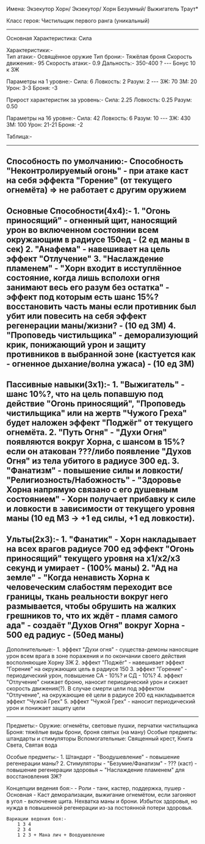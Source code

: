 ﻿Имена: Экзекутор Хорн/ Экзекутор/ Хорн Безумный/ Выжигатель Траут*

Класс героя: Чистильщик первого ранга (уникальный)

_________________________________________________________________________
Основная Характеристика: Сила

Характеристики:-	
	Тип атаки:- Освящённое оружие
	Тип брони:- Тяжёлая броня
	Скорость движения:- 95
	Скорость атаки:- 0.9
	Дальность:- 350-400 ?
	---
	Бонус 10 к ЗЖ

Параметры на 1 уровне:-
	Сила: 6
	Ловкость: 2
	Разум: 2
	---
	ЗЖ: 70
	ЗМ: 20
	Урон: 3-3
	Броня: -3

Прирост характеристик за уровень:-
	Сила: 2.25
	Ловкость: 0.25
	Разум: 0.50

Параметры на 16 уровне:-
	Сила: 42
	Ловкость: 6
	Разум: 10
	---
	ЗЖ: 430
	ЗМ: 100
	Урон: 21-21
	Броня: -2

Таблица:-

_________________________________________________________________________
Способность по умолчанию:-
	Способность "Неконтролируемый огонь" - при атаке каст на себя эффекта "Горение" (от текущего огнемёта) => не работает с другим оружием
-------------------------------------------------------------------------
Основные Способности(4х4):-
	1. "Огонь приносящий" - огненный щит, наносящий урон во включенном состоянии всем окружающим в радиусе 150ед - (2 ед маны в сек)
	2. "Анафема" - навешивает на цель эффект "Отлучение"
	3. "Наслаждение пламенем" - "Хорн входит в исступлённое состояние, когда лишь всполохи огня занимают весь его разум без остатка" - эффект под которым есть шанс 15%? восстановить часть маны если противник был убит или повесить на себя эффект регенерации маны/жизни? - (10 ед ЗМ)
	4. "Проповедь чистильщика" - деморализующий крик, понижающий урон и защиту противников в выбранной зоне (кастуется как - огненное дыхание/волна ужаса) - (10 ед ЗМ)
-------------------------------------------------------------------------
Пассивные навыки(3х1):-
	1. "Выжигатель" - шанс 10%?, что на цель попавшую под действие "Огонь приносящий", "Проповедь чистильщика" или на жертв "Чужого Греха" будет наложен эффект "Поджёг" от текущего огнемёта.
	2. "Путь Огня" - "Духи Огня" появляются вокруг Хорна, с шансом в 15%? если он атакован ???/либо появление "Духов Огня" из тела убитого в радиусе 300 ед.
	3. "Фанатизм" - повышение силы и ловкости/ "Религиозность/Набожность" - "Здоровье Хорна напрямую связано с его душевным состоянием" - Хорн получает прибавку к силе и ловкости в зависимости от текущего уровня маны (10 ед МЗ -> +1 ед силы, +1 ед ловкости).
-------------------------------------------------------------------------
Ульты(2х3):-
	1. "Фанатик" - Хорн накладывает на всех врагов радиусе 700 ед эффект "Огонь приносящий" текущего уровня на х1/х2/х3 секунд и умирает - (100% маны)
	2. "Ад на земле" - "Когда ненависть Хорна к человеческим слабостям переходит все границы, ткань реальности вокруг него размывается, чтобы обрушить на жалких грешников то, что их ждёт - пламя самого ада" - создаёт "Духов Огня" вокруг Хорна - 500 ед радиус - (50ед маны)
-------------------------------------------------------------------------
Дополнительные:-
	1. эффект "Духи огня" - существа-демоны наносящие урон всем врага в зоне поражения и по окончании своего действия восполняющие Хорну ЗЖ
	2. эффект "Поджёг" - навешивает эффект "Горение" на окружающих цель в радиусе 150
	3. эффект "Горение" - периодический урон, повышение СА - 10%? и СД - 10%?
	4. эффект "Отлучение"  снижает броню, наносит периодический урон и сижает скорость движения(?). В случае смерти цели под эффектом "Отлучение", на окружающие её цели в радиусе 200 ед накладывается эффект "Чужой Грех"
	5. эффект "Чужой Грех" - наносит периодический урон и понижает защиту цели
_________________________________________________________________________

Предметы:-
	Оружие: огнемёты, световые пушки, перчатки чистильщика
	Броня: тяжёлые виды брони, броня святых (на ману)
	Особые предметы: штандарты и стимуляторы
	Вспомогательные: Священный крест, Книга Света, Святая вода

Особые предметы:-
	1. Штандарт - "Воодушевление" - повышение регенерации маны?
	2. Стимуляторы - "Безумие/Фанатизм" - ??? (каст) - повышение регенерации здоровья ~ "Наслаждение пламенем" для восстановления ЗЖ?

Концепции ведения боя:-
	- Роли - танк, кастер, поддержка, пушер
	- Основная - Каст деморализации, выжигание огнемётом, если загоняют в угол - включение щита. Нехватка маны и брони. Избыток здоровья, но нужда в повышенной регенерации из-за постоянной потери здоровья.

	Вариации ведения боя:-
		1 3 4
		2 3 4
		1 2 3 + Мана лич + Воодушевление

	